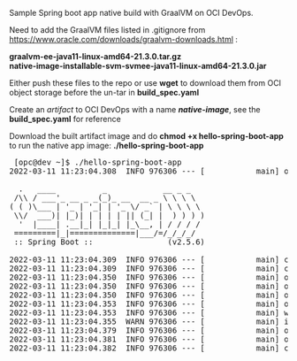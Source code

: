 Sample Spring boot app native build with GraalVM on OCI DevOps. 
<p>
Need to add the GraalVM files listed in .gitignore from <a href="https://www.oracle.com/downloads/graalvm-downloads.html">https://www.oracle.com/downloads/graalvm-downloads.html</a> :
<p>
<b>graalvm-ee-java11-linux-amd64-21.3.0.tar.gz</b>
<br>
<b>native-image-installable-svm-svmee-java11-linux-amd64-21.3.0.jar</b>
<p>
  Either push these files to the repo or use <b>wget</b> to download them from OCI object storage before the un-tar in <b>build_spec.yaml</b>
<p>
  Create an <i>artifact</i> to OCI DevOps with a name <b><i>native-image</i></b>, see the <b>build_spec.yaml</b> for reference
<p>
Download the built artifact image and do <b>chmod +x hello-spring-boot-app</b>
to run the native app image: <b>./hello-spring-boot-app</b>
<p>

 <pre>
 [opc@dev ~]$ ./hello-spring-boot-app
2022-03-11 11:23:04.308  INFO 976306 --- [           main] o.s.nativex.NativeListener               : This application is bootstrapped with code generated with Spring AOT

  .   ____          _            __ _ _
 /\\ / ___'_ __ _ _(_)_ __  __ _ \ \ \ \
( ( )\___ | '_ | '_| | '_ \/ _` | \ \ \ \
 \\/  ___)| |_)| | | | | || (_| |  ) ) ) )
  '  |____| .__|_| |_|_| |_\__, | / / / /
 =========|_|==============|___/=/_/_/_/
 :: Spring Boot ::                (v2.5.6)

2022-03-11 11:23:04.309  INFO 976306 --- [           main] c.o.g.d.h.HelloSpringBootAppApplication  : Starting HelloSpringBootAppApplication using Java 11.0.13 on dev with PID 976306 (/home/opc/hello-spring-boot-app-1.0 started by opc in /home/opc)
2022-03-11 11:23:04.309  INFO 976306 --- [           main] c.o.g.d.h.HelloSpringBootAppApplication  : No active profile set, falling back to default profiles: default
2022-03-11 11:23:04.350  INFO 976306 --- [           main] o.s.b.w.embedded.tomcat.TomcatWebServer  : Tomcat initialized with port(s): 8080 (http)
2022-03-11 11:23:04.350  INFO 976306 --- [           main] o.apache.catalina.core.StandardService   : Starting service [Tomcat]
2022-03-11 11:23:04.350  INFO 976306 --- [           main] org.apache.catalina.core.StandardEngine  : Starting Servlet engine: [Apache Tomcat/9.0.54]
2022-03-11 11:23:04.353  INFO 976306 --- [           main] o.a.c.c.C.[Tomcat].[localhost].[/]       : Initializing Spring embedded WebApplicationContext
2022-03-11 11:23:04.353  INFO 976306 --- [           main] w.s.c.ServletWebServerApplicationContext : Root WebApplicationContext: initialization completed in 44 ms
2022-03-11 11:23:04.355  WARN 976306 --- [           main] i.m.c.i.binder.jvm.JvmGcMetrics          : GC notifications will not be available because MemoryPoolMXBeans are not provided by the JVM
2022-03-11 11:23:04.379  INFO 976306 --- [           main] o.s.b.a.e.web.EndpointLinksResolver      : Exposing 1 endpoint(s) beneath base path '/actuator'
2022-03-11 11:23:04.381  INFO 976306 --- [           main] o.s.b.w.embedded.tomcat.TomcatWebServer  : Tomcat started on port(s): 8080 (http) with context path ''
2022-03-11 11:23:04.382  INFO 976306 --- [           main] c.o.g.d.h.HelloSpringBootAppApplication  : Started HelloSpringBootAppApplication in 0.08 seconds (JVM running for 0.081)


 </pre>


